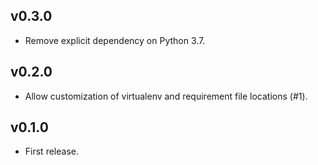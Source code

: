 ## v0.3.0

  - Remove explicit dependency on Python 3.7.

## v0.2.0

  - Allow customization of virtualenv and requirement file locations (#1).

## v0.1.0

  - First release.
